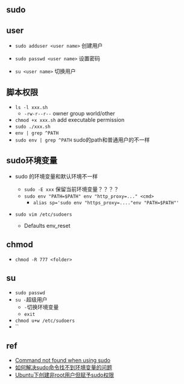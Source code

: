 ## sudo


## user

+ `sudo adduser <user name>` 创建用户
+ `sudo passwd <user name>` 设置密码

+ `su <user name>` 切换用户

## 脚本权限
+ `ls -l xxx.sh`
    - `-rw-r--r--` owner group world/other
+ `chmod +x xxx.sh` add executable permission
+ `sudo ./xxx.sh`
+ `env | grep ^PATH`
+ `sudo env | grep ^PATH` sudo的path和普通用户的不一样


## sudo环境变量
+ sudo 的环境变量和默认环境不一样
    + `sudo -E xxx` 保留当前环境变量？？？？
    + `sudo env "PATH=$PATH" env "http_proxy=..." <cmd>`
        + `alias sp='sudo env "https_proxy=...."env "PATH=$PATH"'`
        
+ `sudo vim /etc/sudoers`
    + Defaults env_reset 

## chmod
+ `chmod -R 777 <folder>`

## su
+ `sudo passwd`
+ `su -`超级用户
    + `-`切换环境变量
    + `exit`
+ `chmod u+w /etc/sudoers`
+ ``

## ref
+ [Command not found when using sudo](https://stackoverflow.com/questions/12996397/command-not-found-when-using-sudo)
+ [如何解决sudo命令找不到环境变量的问题](http://ghoulich.xninja.org/2017/05/09/how-to-find-env-variables-when-exec-sudo-commands/)
+ [Ubuntu下创建非root用户但赋予sudo权限](https://www.jianshu.com/p/99118b7da846)